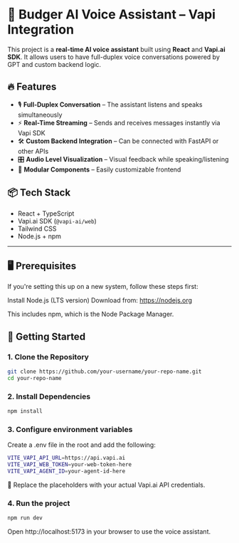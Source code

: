 # 🧠 Budger AI Voice Assistant – Vapi Integration

This project is a **real-time AI voice assistant** built using **React** and **Vapi.ai SDK**. It allows users to have full-duplex voice conversations powered by GPT and custom backend logic.

## 🔥 Features

- 🎙️ **Full-Duplex Conversation** – The assistant listens and speaks simultaneously
- ⚡ **Real-Time Streaming** – Sends and receives messages instantly via Vapi SDK
- 🛠️ **Custom Backend Integration** – Can be connected with FastAPI or other APIs
- 🎛️ **Audio Level Visualization** – Visual feedback while speaking/listening
- 🧩 **Modular Components** – Easily customizable frontend

## 📦 Tech Stack

- React + TypeScript
- Vapi.ai SDK (`@vapi-ai/web`)
- Tailwind CSS
- Node.js + npm

---

## 🖥️ Prerequisites

If you're setting this up on a new system, follow these steps first:

Install Node.js (LTS version)
Download from: https://nodejs.org

This includes npm, which is the Node Package Manager.

## 🚀 Getting Started


### 1. Clone the Repository

```bash
git clone https://github.com/your-username/your-repo-name.git
cd your-repo-name
```

### 2. Install Dependencies

```bash
npm install
```

### 3. Configure environment variables

Create a .env file in the root and add the following:

```bash
VITE_VAPI_API_URL=https://api.vapi.ai
VITE_VAPI_WEB_TOKEN=your-web-token-here
VITE_VAPI_AGENT_ID=your-agent-id-here
```

📝 Replace the placeholders with your actual Vapi.ai API credentials.

### 4. Run the project

```bash
npm run dev
```

Open http://localhost:5173 in your browser to use the voice assistant.



